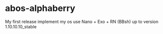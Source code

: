 # abos-alphaberry
My first release implement my os use Nano + Exo + RN (BBsh) up to version 1.10.10.10_stable
